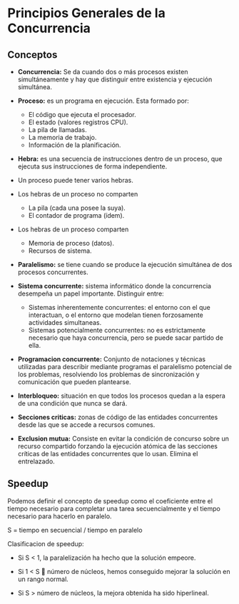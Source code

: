 # Principios Generales de la Concurrencia

## Conceptos

- **Concurrencia:** Se da cuando dos o más procesos existen simultáneamente y hay que distinguir entre existencia y ejecución simultánea.

- **Proceso:** es un programa en ejecución. Esta formado por:
    - El código que ejecuta el procesador.
    - El estado (valores registros CPU).
    - La pila de llamadas.
    - La memoria de trabajo.
    - Información de la planificación.

- **Hebra:** es una secuencia de instrucciones dentro de un proceso, que ejecuta sus instrucciones de forma independiente.
- Un proceso puede tener varios hebras.
- Los hebras de un proceso no comparten
    - La pila (cada una posee la suya).
    - El contador de programa (ídem).
- Los hebras de un proceso comparten
    - Memoria de proceso (datos).
    - Recursos de sistema.

- **Paralelismo:** se tiene cuando se produce la ejecución simultánea de dos procesos concurrentes.

- **Sistema concurrente:** sistema informático donde la concurrencia desempeña un papel importante. Distinguir entre:
    - Sistemas inherentemente concurrentes: el entorno con el que interactuan, o el entorno que modelan tienen forzosamente actividades simultaneas.
    - Sistemas potencialmente concurrentes: no es estrictamente necesario que haya concurrencia, pero se puede sacar partido de ella.

- **Programacion concurrente:** Conjunto de notaciones y técnicas utilizadas para describir mediante programas el paralelismo potencial de los problemas, resolviendo los problemas de sincronización y comunicación que pueden plantearse.

- **Interbloqueo:** situación en que todos los procesos quedan a la espera de una condición que nunca se dará.

- **Secciones criticas:** zonas de código de las entidades concurrentes desde las que se accede a recursos comunes.

- **Exclusion mutua:** Consiste en evitar la condición de concurso sobre un recurso compartido forzando la ejecución atómica de las secciones críticas de las entidades concurrentes que lo usan. Elimina el entrelazado.

## Speedup

Podemos definir el concepto de speedup como el coeficiente entre el tiempo necesario para completar una tarea secuencialmente y el tiempo necesario para hacerlo en paralelo.

S = tiempo en secuencial / tiempo en paralelo

Clasificacion de speedup:
- Si S < 1, la paralelización ha hecho que la solución empeore.

- Si 1 < S  número de núcleos, hemos conseguido mejorar la solución en un rango normal.

- Si S > número de núcleos, la mejora obtenida ha sido hiperlineal.

